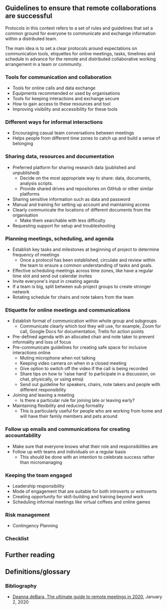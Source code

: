 ## Guidelines to ensure that remote collaborations are successful

Protocols in this context refers to a set of rules and guidelines that set a common ground for everyone to communicate and exchange information within a distributed team.

The main idea is to set a clear protocols around expectations on communication tools, etiquettes for online meetings, tasks, timelines and schedule in advance for the remote and distributed collaborative working arrangement in a team or community.

### Tools for communication and collaboration
[//]: # (Add details and more points point to other chapters for details)
- Tools for online calls and data exchange
- Equipments recommended or used by organisations
- Tools for keeping interactions and exchange secure
- How to gain access to these resources and tool
- Improving visibility and accessibility for these tools

### Different ways for informal interactions
[//]: # (Add details and more points point to other chapters for details)
- Encouraging casual team conversations between meetings
- Helps people from different time zones to catch up and build a sense of belonging

### Sharing data, resources and documentation
[//]: # (Add details and more points point to other chapters for details)
- Preferred platform for sharing research data (published and unpublished)
  - Decide on the most appropriate way to share: data, documents, analysis scripts.
  - Provide shared drives and repositories on GitHub or other similar platforms
- Sharing sensitive information such as data and password
- Manual and training for setting up account and maintaining access
- Clearly communicate the locations of different documents from the organisation
  - Make them searchable with less difficulty
- Requesting support for setup and troubleshooting

### Planning meetings, scheduling, and agenda
[//]: # (Add details and more points point to other chapters for details)
- Establish key tasks and milestones at beginning of project to determine frequency of meetings
  - Once a protocol has been established, circulate and review within the team to ensure a common understanding of tasks and goals.
- Effective scheduling meetings across time zones, like have a regular time slot and send out calendar invites
- Invite everyone's input in creating agenda
- If a team is big, split between sub project groups to create stronger network
- Rotating schedule for chairs and note takers from the team

### Etiquette for online meetings and communications
[//]: # (Add details and more points point to other chapters for details)
- Establish format of communication within whole group and subgroups
  - Communicate clearly which tool they will use, for example, Zoom for call, Google Docs for documentation, Trello for action points
- Pre-defined agenda with an allocated chair and note taker to prevent informality and loss of focus
- Pre-communicate guidelines for creating safe space for inclusive interactions online
  - Muting microphone when not talking
  - Keeping video camera on when in a closed meeting
  - Give option to switch off the video if the call is being recorded
  - Share tips on how to 'raise hand' to participate in a discussion, on chat, physically, or using emoji  
  - Send out guideline for speakers, chairs, note takers and people with different responsibility
- Joining and leaving a meeting  
  - Is there a particular rule for joining late or leaving early?
- Maintaining flexibility and reducing formality
  - This is particularly useful for people who are working from home and will have their family members and pets around

### Follow up emails and communications for creating accountability
[//]: # (Add details and more points point to other chapters for details)
- Make sure that everyone knows what their role and responsibilities are
- Follow up with teams and individuals on a regular basis
  - This should be done with an intention to celebrate success rather than micromanaging

### Keeping the team engaged
[//]: # (Add details and more points point to other chapters for details)
- Leadership responsibility
- Mode of engagement that are suitable for both introverts or extroverts
- Creating opportunity for skill-building and training beyond work
- Scheduling informal meetings like virtual coffees and online games

### Risk management
[//]: # (Add details and more points point to other chapters for details)
- Contingency Planning

### Checklist
[//]: # (Add details and more points point to other chapters for details)

## Further reading

## Definitions/glossary

### Bibliography

- [Deanna deBara, The ultimate guide to remote meetings in 2020](https://slackhq.com/ultimate-guide-remote-meetings), January 2, 2020
